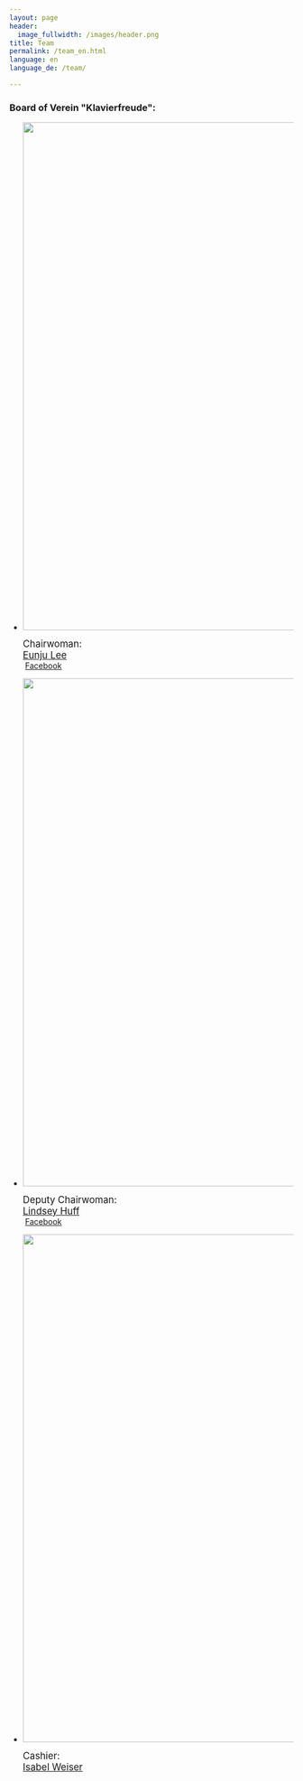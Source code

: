 ```yaml
---
layout: page
header:
  image_fullwidth: /images/header.png
title: Team
permalink: /team_en.html
language: en
language_de: /team/

---
```


### Board of Verein "Klavierfreude":

<ul class="small-block-grid-2 medium-block-grid-2 large-block-grid-2" > 
  <li><a href="/pianists/eunju_lee/">
        <img src="/images/LeeEunju2.jpg" width="500em" height="900em" style="object-fit: scale-down !important;" />
      </a>
      <p>
        <span style="font-size: 120%">Chairwoman:<br><a href="/pianists/eunju_lee/">Eunju Lee</a></span><br>
        <span class="icon-facebook">&nbsp;<a href="https://www.facebook.com/eunju.lee.9400">Facebook</a></span>
      </p>
  </li>
  <li><a href="/pianists/lindsey_huff/">
        <img src="/images/LindseyHuff2.jpg"  width="500em" height="900em" style="object-fit: scale-down !important;"  />
      </a>
      <p>
        <span style="font-size: 120%">Deputy Chairwoman:<br><a href="/pianists/lindsey_huff/">Lindsey Huff</a></span><br>
        <span class="icon-facebook">&nbsp;<a href="https://www.facebook.com/lindsey.huff.549">Facebook</a></span>
      </p>
  </li>
  <li><a href="/pianists/isabel_weiser/">
        <img src="/images/female-avi2.jpg"  width="500em" height="900em" style="object-fit: scale-down !important;"  />
      </a>
      <p>
        <span style="font-size: 120%">Cashier:<br><a href="/pianists/isabel_weiser/">Isabel Weiser</a></span><br>
      </p>
  </li>
</ul>



